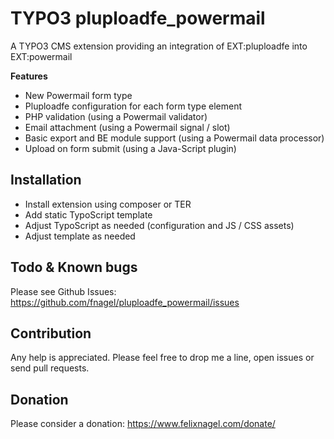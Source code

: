 TYPO3 pluploadfe_powermail
==========================

A TYPO3 CMS extension providing an integration of EXT:pluploadfe into EXT:powermail

**Features**

* New Powermail form type
* Pluploadfe configuration for each form type element
* PHP validation (using a Powermail validator)
* Email attachment (using a Powermail signal / slot)
* Basic export and BE module support (using a Powermail data processor)
* Upload on form submit (using a Java-Script plugin)



Installation
------------

* Install extension using composer or TER
* Add static TypoScript template
* Adjust TypoScript as needed (configuration and JS / CSS assets)
* Adjust template as needed



Todo & Known bugs
-----------------

Please see Github Issues: https://github.com/fnagel/pluploadfe_powermail/issues



Contribution
------------

Any help is appreciated. Please feel free to drop me a line, open issues or send pull requests.



Donation
--------

Please consider a donation: https://www.felixnagel.com/donate/
